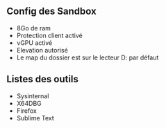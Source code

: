 ## Config des Sandbox
  - 8Go de ram
  - Protection client activé
  - vGPU activé
  - Elevation autorisé
  - Le map du dossier est sur le lecteur D: par défaut

## Listes des outils

  - Sysinternal 
  - X64DBG
  - Firefox
  - Sublime Text

